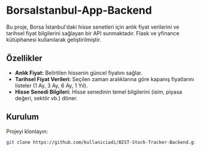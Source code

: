 # BorsaIstanbul-App-Backend 

Bu proje, Borsa İstanbul'daki hisse senetleri için anlık fiyat verilerini ve tarihsel fiyat bilgilerini sağlayan bir API sunmaktadır. Flask ve yfinance kütüphanesi kullanılarak geliştirilmiştir.

## Özellikler

- **Anlık Fiyat:** Belirtilen hissenin güncel fiyatını sağlar.
- **Tarihsel Fiyat Verileri:** Seçilen zaman aralıklarına göre kapanış fiyatlarını listeler (1 Ay, 3 Ay, 6 Ay, 1 Yıl).
- **Hisse Senedi Bilgileri:** Hisse senedinin temel bilgilerini (isim, piyasa değeri, sektör vb.) döner.

## Kurulum

Projeyi klonlayın:
```bash
git clone https://github.com/kullaniciadi/BIST-Stock-Tracker-Backend.git
